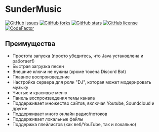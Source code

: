 # SunderMusic

[![GitHub issues](https://img.shields.io/github/issues/Driics/SunderMusic)](https://github.com/Driics/SunderMusic/issues)
[![GitHub forks](https://img.shields.io/github/forks/Driics/SunderMusic)](https://github.com/Driics/SunderMusic/network)
[![GitHub stars](https://img.shields.io/github/stars/Driics/SunderMusic)](https://github.com/Driics/SunderMusic/stargazers)
[![GitHub license](https://img.shields.io/github/license/Driics/SunderMusic)](https://github.com/Driics/SunderMusic)
[![CodeFactor](https://www.codefactor.io/repository/github/drag0ni/sundermusic/badge)](https://www.codefactor.io/repository/github/drag0ni/sundermusic)

## Преимущества
* Простота запуска (просто убедитесь, что Java установлена и работает!)
* Быстрая загрузка песен
* Внешние ключи не нужны (кроме токена Discord Bot)
* Плавное воспроизведение
* Настройка сервера для роли "DJ", которая может модерировать музыку
* Чистые и красивые меню
* Панель воспроизведения темы канала
* Поддерживает множество сайтов, включая Youtube, Soundcloud и другие
* Поддерживает много онлайн радио/потоков
* Поддерживает локальные файлы
* Поддержка плейлистов (как веб/YouTube, так и локально)
